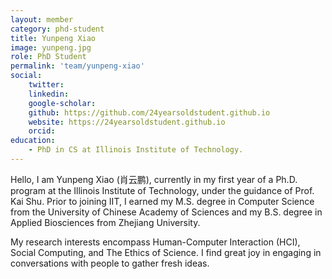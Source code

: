 ```yaml
---
layout: member
category: phd-student
title: Yunpeng Xiao
image: yunpeng.jpg
role: PhD Student
permalink: 'team/yunpeng-xiao'
social:
    twitter: 
    linkedin:
    google-scholar:
    github: https://github.com/24yearsoldstudent.github.io
    website: https://24yearsoldstudent.github.io
    orcid:
education:
    - PhD in CS at Illinois Institute of Technology.
---
```


Hello, I am Yunpeng Xiao (肖云鹏), currently in my first year of a Ph.D. program at the Illinois Institute of Technology, under the guidance of Prof. Kai Shu. Prior to joining IIT, I earned my M.S. degree in Computer Science from the University of Chinese Academy of Sciences and my B.S. degree in Applied Biosciences from Zhejiang University.

My research interests encompass Human-Computer Interaction (HCI), Social Computing, and The Ethics of Science. I find great joy in engaging in conversations with people to gather fresh ideas.
